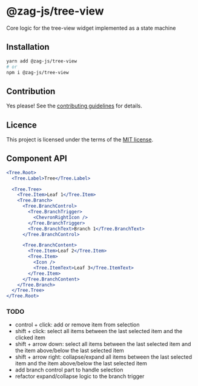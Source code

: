 # @zag-js/tree-view

Core logic for the tree-view widget implemented as a state machine

## Installation

```sh
yarn add @zag-js/tree-view
# or
npm i @zag-js/tree-view
```

## Contribution

Yes please! See the [contributing guidelines](https://github.com/chakra-ui/zag/blob/main/CONTRIBUTING.md) for details.

## Licence

This project is licensed under the terms of the [MIT license](https://github.com/chakra-ui/zag/blob/main/LICENSE).

## Component API

```jsx
<Tree.Root>
  <Tree.Label>Tree</Tree.Label>

  <Tree.Tree>
    <Tree.Item>Leaf 1</Tree.Item>
    <Tree.Branch>
      <Tree.BranchControl>
        <Tree.BranchTrigger>
          <ChevronRightIcon />
        </Tree.BranchTrigger>
        <Tree.BranchText>Branch 1</Tree.BranchText>
      </Tree.BranchControl>

      <Tree.BranchContent>
        <Tree.Item>Leaf 2</Tree.Item>
        <Tree.Item>
          <Icon />
          <Tree.ItemText>Leaf 3</Tree.ItemText>
        </Tree.Item>
      </Tree.BranchContent>
    </Tree.Branch>
  </Tree.Tree>
</Tree.Root>
```

### TODO

- control + click: add or remove item from selection
- shift + click: select all items between the last selected item and the clicked item
- shift + arrow down: select all items between the last selected item and the item above/below the last selected item
- shift + arrow right: collapse/expand all items between the last selected item and the item above/below the last
  selected item
- add branch control part to handle selection
- refactor expand/collapse logic to the branch trigger
